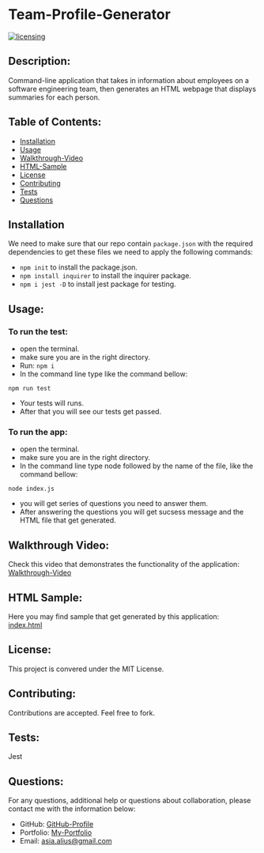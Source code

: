# Team-Profile-Generator
[![licensing](https://img.shields.io/badge/license-MIT-brightgreen)](https://docs.github.com/en/github/creating-cloning-and-archiving-repositories/licensing-a-repository#searching-github-by-license-type)

## Description:
Command-line application that takes in information about employees on a software engineering team, then generates an HTML webpage that displays summaries for each person. 

  ## Table of Contents:
  * [Installation](#installation)
  * [Usage](#usage)
  * [Walkthrough-Video](#walkthrough-video)
  * [HTML-Sample](#html-sample)
  * [License](#license)
  * [Contributing](#contributing)
  * [Tests](#tests)
  * [Questions](#questions)
  
  ## Installation
  We need to make sure that our repo contain `package.json` with the required dependencies to get these files we need to apply the following commands:
  * ``` npm init ``` to install the package.json.
  * ``` npm install inquirer ``` to install the inquirer package. 
  * ``` npm i jest -D ``` to install jest package for testing.

  ## Usage:

  ### To run the test:
  * open the terminal.
  * make sure you are in the right directory.
  * Run: ``` npm i ```
  * In the command line type like the command bellow: 

  ```
  npm run test  
  ```
  * Your tests will runs. 
  * After that you will see our tests get passed.


  ### To run the app:
  * open the terminal.
  * make sure you are in the right directory.
  * In the command line type node followed by the name of the file, like the command bellow: 

  ```
  node index.js  
  ```
  * you will get series of questions you need to answer them. 
  * After answering the questions you will get sucsess message and the HTML file that get generated.


  ## Walkthrough Video:
  Check this video that demonstrates the functionality of the application:<br />
   [Walkthrough-Video](https://drive.google.com/file/d/1uZW3h0uMi84c9D9NaTEEH7nosWtVY4T6/view?usp=sharing)
  
  ## HTML Sample:  
  Here you may find sample that get generated by this application:<br />
   [index.html](./output/index.html)

  ## License:
  This project is convered under the MIT License.

  ## Contributing:
  Contributions are accepted. Feel free to fork.
 
  ## Tests:
  
  Jest

  ## Questions:
  For any questions, additional help or questions about collaboration, please contact me with the information below:
 
  * GitHub: [GitHub-Profile](https://github.com/asia-codeing)
  * Portfolio: [My-Portfolio](https://asia-codeing.github.io/my-Portfolio/)
  * Email: asia.alius@gmail.com